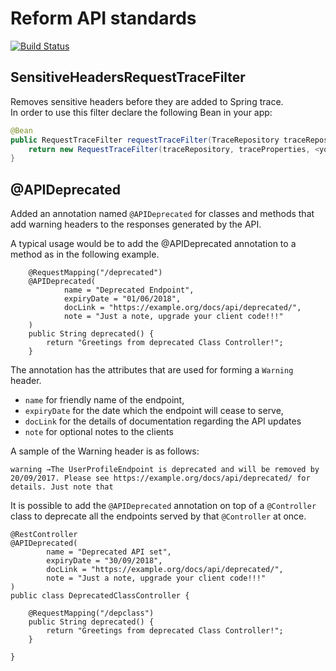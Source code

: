 # Reform API standards

[![Build Status](https://travis-ci.org/hmcts/reform-api-standards.svg?branch=master)](https://travis-ci.org/hmcts/reform-api-standards)

## SensitiveHeadersRequestTraceFilter
Removes sensitive headers before they are added to Spring trace.  
In order to use this filter declare the following Bean in your app:

```java
@Bean
public RequestTraceFilter requestTraceFilter(TraceRepository traceRepository, TraceProperties traceProperties) {
    return new RequestTraceFilter(traceRepository, traceProperties, <your_custom_headers_goes_here>);
}
```

## @APIDeprecated
Added an annotation named `@APIDeprecated` for classes and methods that add warning headers to the responses generated by the API.

A typical usage would be to add the @APIDeprecated annotation to a method as in the following example.

```
    @RequestMapping("/deprecated")
    @APIDeprecated(
            name = "Deprecated Endpoint",
            expiryDate = "01/06/2018",
            docLink = "https://example.org/docs/api/deprecated/",
            note = "Just a note, upgrade your client code!!!"
    )
    public String deprecated() {
        return "Greetings from deprecated Class Controller!";
    }
```
The annotation has the attributes that are used for forming a `Warning` header. 
- `name` for friendly name of the endpoint, 
- `expiryDate` for the date which the endpoint will cease to serve, 
- `docLink` for the details of documentation regarding the API updates
- `note` for optional notes to the clients

A sample of the Warning header is as follows:
```
warning →The UserProfileEndpoint is deprecated and will be removed by 20/09/2017. Please see https://example.org/docs/api/deprecated/ for details. Just note that
``` 

It is possible to add the `@APIDeprecated` annotation on top of a `@Controller` class to deprecate all the endpoints served by that `@Controller` at once.
``` 
@RestController
@APIDeprecated(
        name = "Deprecated API set",
        expiryDate = "30/09/2018",
        docLink = "https://example.org/docs/api/deprecated/",
        note = "Just a note, upgrade your client code!!!"
)
public class DeprecatedClassController {

    @RequestMapping("/depclass")
    public String deprecated() {
        return "Greetings from deprecated Class Controller!";
    }

}
``` 